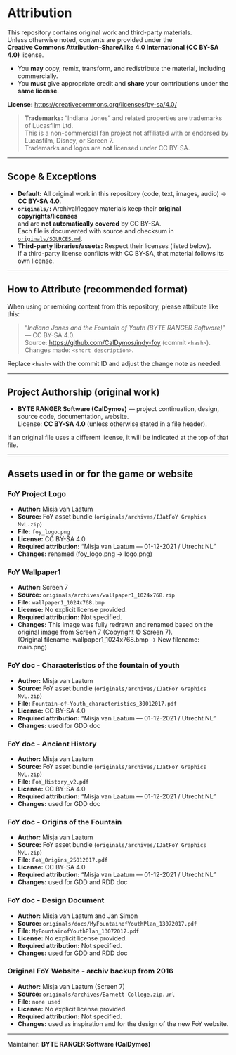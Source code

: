 # Attribution

This repository contains original work and third-party materials.  
Unless otherwise noted, contents are provided under the  
**Creative Commons Attribution–ShareAlike 4.0 International (CC BY-SA 4.0)** license.

- You **may** copy, remix, transform, and redistribute the material, including commercially.  
- You **must** give appropriate credit and **share** your contributions under the **same license**.  

**License:** https://creativecommons.org/licenses/by-sa/4.0/

> **Trademarks:** “Indiana Jones” and related properties are trademarks of Lucasfilm Ltd.  
> This is a non-commercial fan project not affiliated with or endorsed by Lucasfilm, Disney, or Screen 7.  
> Trademarks and logos are **not** licensed under CC BY-SA.

---

## Scope & Exceptions

- **Default:** All original work in this repository (code, text, images, audio) → **CC BY-SA 4.0**.  
- **`originals/`:** Archival/legacy materials keep their **original copyrights/licenses**  
  and are **not automatically covered** by CC BY-SA.  
  Each file is documented with source and checksum in  
  [`originals/SOURCES.md`](originals/SOURCES.md).  
- **Third-party libraries/assets:** Respect their licenses (listed below).  
  If a third-party license conflicts with CC BY-SA, that material follows its own license.

---

## How to Attribute (recommended format)

When using or remixing content from this repository, please attribute like this:

> “*Indiana Jones and the Fountain of Youth (BYTE RANGER Software)*” — CC BY-SA 4.0.  
> Source: https://github.com/CalDymos/indy-foy (commit `<hash>`).  
> Changes made: `<short description>`.

Replace `<hash>` with the commit ID and adjust the change note as needed.

---

## Project Authorship (original work)

- **BYTE RANGER Software (CalDymos)** — project continuation, design, source code, documentation, website.  
  License: **CC BY-SA 4.0** (unless otherwise stated in a file header).  

If an original file uses a different license, it will be indicated at the top of that file.

---

## Assets used in or for the game or website

### FoY Project Logo
- **Author:** Misja van Laatum  
- **Source:** FoY asset bundle (`originals/archives/IJatFoY Graphics MvL.zip`)  
- **File:** `foy_logo.png`  
- **License:** CC BY-SA 4.0  
- **Required attribution:** “Misja van Laatum — 01-12-2021 / Utrecht NL”  
- **Changes:** renamed (foy_logo.png → logo.png)

### FoY Wallpaper1
- **Author:** Screen 7  
- **Source:** `originals/archives/wallpaper1_1024x768.zip`  
- **File:** `wallpaper1_1024x768.bmp`  
- **License:** No explicit license provided.  
- **Required attribution:** Not specified. 
- **Changes:** This image was fully redrawn and renamed based on the original image from Screen 7 (Copyright © Screen 7).  
  (Original filename: wallpaper1_1024x768.bmp → New filename: main.png)

### FoY doc - Characteristics of the fountain of youth
- **Author:** Misja van Laatum  
- **Source:** FoY asset bundle (`originals/archives/IJatFoY Graphics MvL.zip`)  
- **File:** `Fountain-of-Youth_characteristics_30012017.pdf`  
- **License:** CC BY-SA 4.0  
- **Required attribution:** “Misja van Laatum — 01-12-2021 / Utrecht NL”  
- **Changes:** used for GDD doc

### FoY doc - Ancient History
- **Author:** Misja van Laatum  
- **Source:** FoY asset bundle (`originals/archives/IJatFoY Graphics MvL.zip`)  
- **File:** `FoY_History_v2.pdf`  
- **License:** CC BY-SA 4.0  
- **Required attribution:** “Misja van Laatum — 01-12-2021 / Utrecht NL”  
- **Changes:** used for GDD doc

### FoY doc - Origins of the Fountain
- **Author:** Misja van Laatum  
- **Source:** FoY asset bundle (`originals/archives/IJatFoY Graphics MvL.zip`)  
- **File:** `FoY_Origins_25012017.pdf`  
- **License:** CC BY-SA 4.0  
- **Required attribution:** “Misja van Laatum — 01-12-2021 / Utrecht NL”  
- **Changes:** used for GDD and RDD doc

### FoY doc - Design Document
- **Author:** Misja van Laatum and Jan Simon 
- **Source:** `originals/docs/MyFountainofYouthPlan_13072017.pdf`  
- **File:** `MyFountainofYouthPlan_13072017.pdf`  
- **License:** No explicit license provided.  
- **Required attribution:** Not specified.  
- **Changes:** used for GDD and RDD doc

### Original FoY Website - archiv backup from 2016
- **Author:** Misja van Laatum (Screen 7)
- **Source:** `originals/archives/Barnett College.zip.url`  
- **File:** `none used`  
- **License:** No explicit license provided.  
- **Required attribution:** Not specified.  
- **Changes:** used as inspiration and for the design of the new FoY website.
---

Maintainer: **BYTE RANGER Software (CalDymos)**
